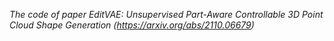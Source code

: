 *The code of paper EditVAE: Unsupervised Part-Aware Controllable 3D Point Cloud Shape Generation (https://arxiv.org/abs/2110.06679)*
